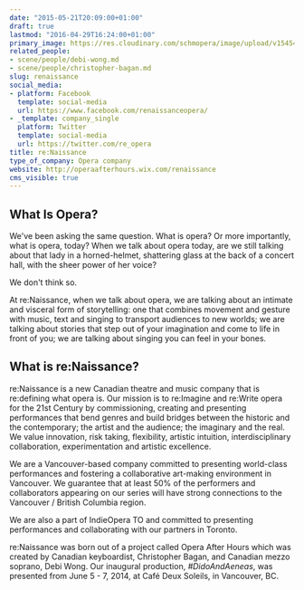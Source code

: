 ```yaml
---
date: "2015-05-21T20:09:00+01:00"
draft: true
lastmod: "2016-04-29T16:24:00+01:00"
primary_image: https://res.cloudinary.com/schmopera/image/upload/v1545409169/media/webhook-uploads/1461943471997/2016-04-29---Logo---Opera-Renaissance.jpg.jpg
related_people:
- scene/people/debi-wong.md
- scene/people/christopher-bagan.md
slug: renaissance
social_media:
- platform: Facebook
  template: social-media
  url: https://www.facebook.com/renaissanceopera/
- _template: company_single
  platform: Twitter
  template: social-media
  url: https://twitter.com/re_opera
title: re:Naissance
type_of_company: Opera company
website: http://operaafterhours.wix.com/renaissance
cms_visible: true
---
```


## What Is Opera?

We've been asking the same question. What is opera? Or more importantly, what is opera, today? When we talk about opera today, are we still talking about that lady in a horned-helmet, shattering glass at the back of a concert hall, with the sheer power of her voice?   
 
We don't think so.

At re:Naissance, when we talk about opera, we are talking about an intimate and visceral form of storytelling: one that combines movement and gesture with music, text and singing to transport audiences to new worlds; we are talking about stories that step out of your imagination and come to life in front of you; we are talking about singing you can feel in your bones.

## What is re:Naissance?

re:Naissance is a new Canadian theatre and music company that is re:defining what opera is. Our mission is to re:Imagine and re:Write opera for the 21st Century by commissioning, creating and presenting performances that bend genres and build bridges between the historic and the contemporary; the artist and the audience; the imaginary and the real. We value innovation, risk taking, flexibility, artistic intuition, interdisciplinary collaboration, experimentation and artistic excellence.
 
We are a Vancouver-based company committed to presenting world-class performances and fostering a collaborative art-making environment in Vancouver. We guarantee that at least 50% of the performers and collaborators appearing on our series will have strong connections to the Vancouver / British Columbia region.
 
We are also a part of IndieOpera TO and committed to presenting performances and collaborating with our partners in Toronto.
 
re:Naissance was born out of a project called Opera After Hours which was created by Canadian keyboardist, Christopher Bagan, and Canadian mezzo soprano, Debi Wong. Our inaugural production, *#DidoAndAeneas*, was presented from June 5 - 7, 2014, at Café Deux Soleils, in Vancouver, BC.
 
 
